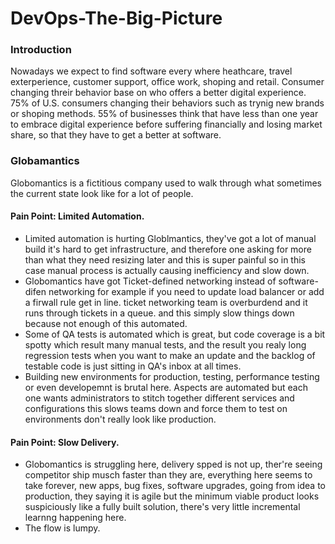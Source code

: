 # DevOps-The-Big-Picture
### Introduction
Nowadays we expect to find software every where heathcare, travel exterperience, customer support, office work, shoping and retail.
Consumer changing threir behavior base on who offers a better digital experience.
75% of U.S. consumers changing their behaviors such as trynig new brands or shoping methods.
55% of businesses think that have less than one year to embrace digital experience before suffering financially and losing market share, so that they have to get a better at software.

### Globamantics
Globomantics is a fictitious company used to walk through what sometimes the current state look like for a lot of people.
<br />

#### Pain Point: Limited Automation.
- Limited automation is hurting Globlmantics, they've got a lot of manual build it's hard to get infrastructure, and therefore one asking for more than what they need resizing later and this is super painful so in this case manual process is actually causing inefficiency and slow down.
- Globomantics have got Ticket-defined networking instead of software-difen networking for example if you need to update load balancer or add a firwall rule get in line. ticket networking team is overburdend and it runs through tickets in a queue. and this simply slow things down because not enough of this automated.
- Some of QA tests is automated which is great, but code coverage is a bit spotty which result many manual tests, and the result you realy long regression tests when you want to make an update and the backlog of testable code is just sitting in QA's inbox at all times.
- Building new environments for production, testing, performance testing or even developemnt is brutal here. Aspects are automated but each one wants administrators to stitch together different services and configurations this slows teams down and force them to test on environments don't really look like production.

#### Pain Point: Slow Delivery.
- Globomantics is struggling here, delivery spped is not up, ther're seeing competitor ship musch faster than they are, everything here seems to take forever, new apps, bug fixes, software upgrades, going from idea to production, they saying it is agile
but the minimum viable product looks suspiciously like a fully built solution, there's very little incremental learnng happening here.
- The flow is lumpy.
